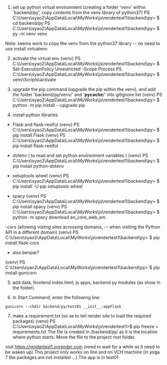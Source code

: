 1. set up python virtual environment (creating a folder 'venv' within 'backend/py', copy contents from the venv library of python37)
PS C:\Users\syao2\AppData\Local\MyWorks\js\rendertest1\backend\py> $ cd backend/py
PS C:\Users\syao2\AppData\Local\MyWorks\js\rendertest1\backend\py> $ py -m venv venv

Note: seems work to copy the venv from the python37 library -- no need to use install virtualenv

2. activate the virtual env (venv)
PS C:\Users\syao2\AppData\Local\MyWorks\js\rendertest1\backend\py> $ Set-ExecutionPolicy Unrestricted -Scope Process
PS C:\Users\syao2\AppData\Local\MyWorks\js\rendertest1\backend\py> $ venv\Scripts\activate

3. upgrade the pip command (upgrade the pip within the venv), and add the folder 'backend/py/venv/' and '__pycache__/' into gitignore list
(venv) PS C:\Users\syao2\AppData\Local\MyWorks\js\rendertest1\backend\py> $ python -m pip install --upgrade pip

4. install python libraries

- Flask and flask-restful
(venv) PS C:\Users\syao2\AppData\Local\MyWorks\js\rendertest1\backend\py> $ pip install Flask
(venv) PS C:\Users\syao2\AppData\Local\MyWorks\js\rendertest1\backend\py> $ pip install flask-restful

- dotenv ( to read and set python environment variables )
(venv) PS C:\Users\syao2\AppData\Local\MyWorks\js\rendertest1\backend\py> $ pip install python-dotenv

- setuptools wheel
(venv) PS C:\Users\syao2\AppData\Local\MyWorks\js\rendertest1\backend\py> $ pip install -U pip setuptools wheel

- spacy
(venv) PS C:\Users\syao2\AppData\Local\MyWorks\js\rendertest1\backend\py> $ pip install spacy
(venv) PS C:\Users\syao2\AppData\Local\MyWorks\js\rendertest1\backend\py> $ python -m spacy download en_core_web_sm

-cors (allowing visitng sites acrossing domains, -- when visiting the Python API in a different domain)
(venv) PS C:\Users\syao2\AppData\Local\MyWorks\js\rendertest1\backend\py> $ pip install flask-cors

- also benpar?

(venv) PS C:\Users\syao2\AppData\Local\MyWorks\js\rendertest1\backend\py> $ pip install gunicorn 

5. add data, frontend index.html, js apps, backend py modules (as show in the folder)

6. In Start Command, enter the following line:
```
gunicorn --chdir backend/py/test01 __init__:appFlask
```


7. make a requirement.txt (so as to tell render site to load the required packages)
(venv) PS C:\Users\syao2\AppData\Local\MyWorks\js\rendertest1>$ pip freeze > requirements.txt
The file is created in /backend/py/ as it is the location where python starts. 
Move the file to the project root folder. 

visit https://rendertest1.onrender.com (need to wait for a while as it need to be waken up)
This project only works on line and on VCH machine (in yoga 7 the packages are not installed ...)
The app is in test01